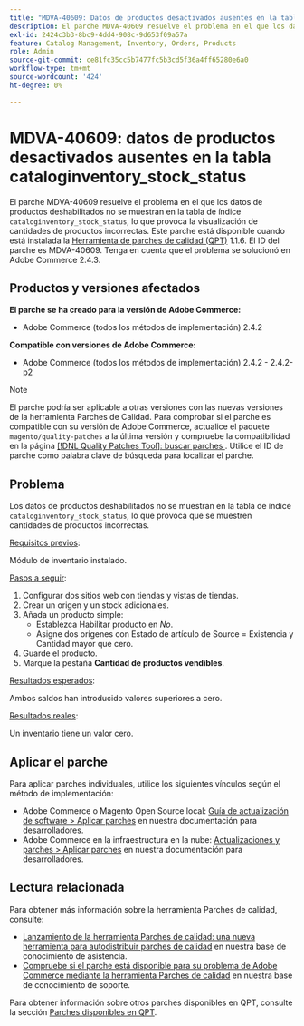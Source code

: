 ```yaml
---
title: "MDVA-40609: Datos de productos desactivados ausentes en la tabla cataloginventory_stock_status"
description: El parche MDVA-40609 resuelve el problema en el que los datos de productos desactivados no se muestran en la tabla de índice cataloginventory_stock_status, lo que provoca la visualización de cantidades de productos incorrectas. Este parche está disponible cuando está instalada la [Quality Patches Tool (QPT)](/help/announcements/adobe-commerce-announcements/magento-quality-patches-released-new-tool-to-self-serve-quality-patches.md) 1.1.6. El ID del parche es MDVA-40609. Tenga en cuenta que el problema se solucionó en Adobe Commerce 2.4.3.
exl-id: 2424c3b3-8bc9-4dd4-908c-9d653f09a57a
feature: Catalog Management, Inventory, Orders, Products
role: Admin
source-git-commit: ce81fc35cc5b7477fc5b3cd5f36a4ff65280e6a0
workflow-type: tm+mt
source-wordcount: '424'
ht-degree: 0%

---
```


# MDVA-40609: datos de productos desactivados ausentes en la tabla cataloginventory_stock_status

El parche MDVA-40609 resuelve el problema en el que los datos de productos deshabilitados no se muestran en la tabla de índice `cataloginventory_stock_status`, lo que provoca la visualización de cantidades de productos incorrectas. Este parche está disponible cuando está instalada la [Herramienta de parches de calidad (QPT)](/help/announcements/adobe-commerce-announcements/magento-quality-patches-released-new-tool-to-self-serve-quality-patches.md) 1.1.6. El ID del parche es MDVA-40609. Tenga en cuenta que el problema se solucionó en Adobe Commerce 2.4.3.

## Productos y versiones afectados

**El parche se ha creado para la versión de Adobe Commerce:**

* Adobe Commerce (todos los métodos de implementación) 2.4.2

**Compatible con versiones de Adobe Commerce:**

* Adobe Commerce (todos los métodos de implementación) 2.4.2 - 2.4.2-p2

>[!NOTE]
>
>El parche podría ser aplicable a otras versiones con las nuevas versiones de la herramienta Parches de Calidad. Para comprobar si el parche es compatible con su versión de Adobe Commerce, actualice el paquete `magento/quality-patches` a la última versión y compruebe la compatibilidad en la página [[!DNL Quality Patches Tool]: buscar parches ](https://devdocs.magento.com/quality-patches/tool.html#patch-grid). Utilice el ID de parche como palabra clave de búsqueda para localizar el parche.

## Problema

Los datos de productos deshabilitados no se muestran en la tabla de índice `cataloginventory_stock_status`, lo que provoca que se muestren cantidades de productos incorrectas.

<u>Requisitos previos</u>:

Módulo de inventario instalado.

<u>Pasos a seguir</u>:

1. Configurar dos sitios web con tiendas y vistas de tiendas.
1. Crear un origen y un stock adicionales.
1. Añada un producto simple:
   * Establezca Habilitar producto en *No*.
   * Asigne dos orígenes con Estado de artículo de Source = Existencia y Cantidad mayor que cero.
1. Guarde el producto.
1. Marque la pestaña **Cantidad de productos vendibles**.

<u>Resultados esperados</u>:

Ambos saldos han introducido valores superiores a cero.

<u>Resultados reales</u>:

Un inventario tiene un valor cero.

## Aplicar el parche

Para aplicar parches individuales, utilice los siguientes vínculos según el método de implementación:

* Adobe Commerce o Magento Open Source local: [Guía de actualización de software > Aplicar parches](https://devdocs.magento.com/guides/v2.4/comp-mgr/patching/mqp.html) en nuestra documentación para desarrolladores.
* Adobe Commerce en la infraestructura en la nube: [Actualizaciones y parches > Aplicar parches](https://devdocs.magento.com/cloud/project/project-patch.html) en nuestra documentación para desarrolladores.

## Lectura relacionada

Para obtener más información sobre la herramienta Parches de calidad, consulte:

* [Lanzamiento de la herramienta Parches de calidad: una nueva herramienta para autodistribuir parches de calidad](/help/announcements/adobe-commerce-announcements/magento-quality-patches-released-new-tool-to-self-serve-quality-patches.md) en nuestra base de conocimiento de asistencia.
* [Compruebe si el parche está disponible para su problema de Adobe Commerce mediante la herramienta Parches de calidad](/help/support-tools/patches-available-in-qpt-tool/check-patch-for-magento-issue-with-magento-quality-patches.md) en nuestra base de conocimiento de soporte.

Para obtener información sobre otros parches disponibles en QPT, consulte la sección [Parches disponibles en QPT](https://support.magento.com/hc/en-us/sections/360010506631-Patches-available-in-MQP-tool-).
